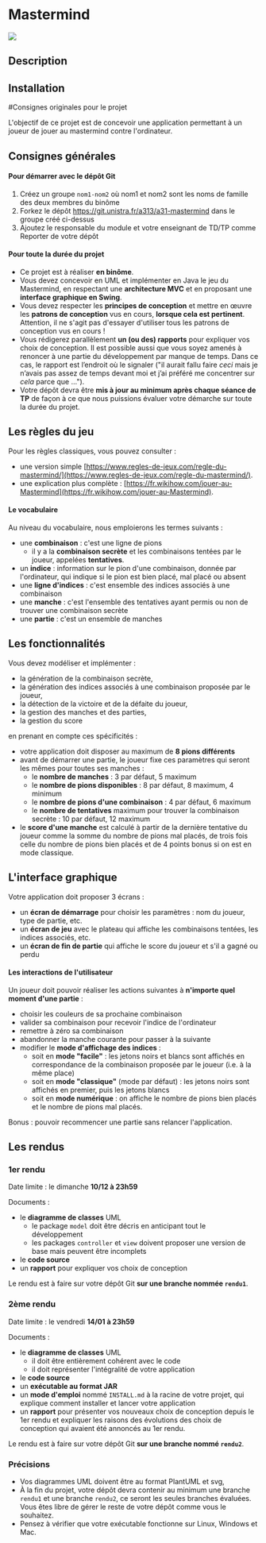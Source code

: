 Mastermind
==========

![](mastermind.jpg)

## Description






## Installation








#Consignes originales pour le projet

L'objectif de ce projet est de concevoir une application permettant à un joueur de jouer au mastermind contre l'ordinateur.

Consignes générales
-------------------

#### Pour démarrer avec le dépôt Git

1. Créez un groupe `nom1-nom2` où nom1 et nom2 sont les noms de famille des deux membres du binôme
1. Forkez le dépôt https://git.unistra.fr/a313/a31-mastermind dans le groupe créé ci-dessus
1. Ajoutez le responsable du module et votre enseignant de TD/TP comme Reporter de votre dépôt

#### Pour toute la durée du projet

- Ce projet est à réaliser **en binôme**.
- Vous devez concevoir en UML et implémenter en Java le jeu du Mastermind, en respectant une **architecture MVC** et en proposant une **interface graphique en Swing**.
- Vous devez respecter les **principes de conception** et mettre en œuvre les **patrons de conception** vus en cours, **lorsque cela est pertinent**. Attention, il ne s'agit pas d'essayer d'utiliser tous les patrons de conception vus en cours !
- Vous rédigerez parallèlement **un (ou des) rapports** pour expliquer vos choix de conception. Il est possible aussi que vous soyez amenés à renoncer à une partie du développement par manque de temps. Dans ce cas, le rapport est l’endroit où le signaler ("il aurait fallu faire *ceci* mais je n’avais pas assez de temps devant moi et j’ai préféré me concentrer sur *cela* parce que ...").
- Votre dépôt devra être **mis à jour au minimum après chaque séance de TP** de façon à ce que nous puissions évaluer votre démarche sur toute la durée du projet.


Les règles du jeu
-----------------

Pour les règles classiques, vous pouvez consulter :

- une version simple [https://www.regles-de-jeux.com/regle-du-mastermind/](https://www.regles-de-jeux.com/regle-du-mastermind/).
- une explication plus complète : [https://fr.wikihow.com/jouer-au-Mastermind](https://fr.wikihow.com/jouer-au-Mastermind).


#### Le vocabulaire

Au niveau du vocabulaire, nous emploierons les termes suivants :

- une **combinaison** : c'est une ligne de pions
  - il y a la **combinaison secrète** et les combinaisons tentées par le joueur, appelées **tentatives**.
- un **indice** : information sur le pion d'une combinaison, donnée par l'ordinateur, qui indique si le pion est bien placé, mal placé ou absent
- une **ligne d'indices** : c'est ensemble des indices associés à une combinaison
- une **manche** : c'est l'ensemble des tentatives ayant permis ou non de trouver une combinaison secrète
- une **partie** : c'est un ensemble de manches


Les fonctionnalités
-------------------

Vous devez modéliser et implémenter :

- la génération de la combinaison secrète,
- la génération des indices associés à une combinaison proposée par le joueur,
- la détection de la victoire et de la défaite du joueur,
- la gestion des manches et des parties,
- la gestion du score

en prenant en compte ces spécificités :

- votre application doit disposer au maximum de **8 pions différents**
- avant de démarrer une partie, le joueur fixe ces paramètres qui seront les mêmes pour toutes ses manches :
  - le **nombre de manches** : 3 par défaut, 5 maximum
  - le **nombre de pions disponibles** : 8 par défaut, 8 maximum, 4 minimum
  - le **nombre de pions d'une combinaison** : 4 par défaut, 6 maximum
  - le **nombre de tentatives** maximum pour trouver la combinaison secrète : 10 par défaut, 12 maximum
- le **score d'une manche** est calculé à partir de la dernière tentative du joueur comme la somme du nombre de pions mal placés, de trois fois celle du nombre de pions bien placés et de 4 points bonus si on est en mode classique.

L'interface graphique
---------------------

Votre application doit proposer 3 écrans :

- un **écran de démarrage** pour choisir les paramètres : nom du joueur, type de partie, etc.
- un **écran de jeu** avec le plateau qui affiche les combinaisons tentées, les indices associés, etc.
- un **écran de fin de partie** qui affiche le score du joueur et s'il a gagné ou perdu

#### Les interactions de l'utilisateur

Un joueur doit pouvoir réaliser les actions suivantes à **n'importe quel moment d'une partie** :

- choisir les couleurs de sa prochaine combinaison
- valider sa combinaison pour recevoir l'indice de l'ordinateur
- remettre à zéro sa combinaison
- abandonner la manche courante pour passer à la suivante
- modifier le **mode d'affichage des indices** :
  - soit en **mode "facile"** : les jetons noirs et blancs sont affichés en correspondance de la combinaison proposée par le joueur (i.e. à la même place)
  - soit en **mode "classique"** (mode par défaut) : les jetons noirs sont affichés en premier, puis les jetons blancs
  - soit en **mode numérique** : on affiche le nombre de pions bien placés et le nombre de pions mal placés.

Bonus : pouvoir recommencer une partie sans relancer l'application.

Les rendus
----------

### 1er rendu

Date limite : le dimanche **10/12 à 23h59**

Documents :

- le **diagramme de classes** UML
  - le package `model` doit être décris en anticipant tout le développement
  - les packages `controller` et `view` doivent proposer une version de base mais peuvent être incomplets
- le **code source**
- un **rapport** pour expliquer vos choix de conception

Le rendu est à faire sur votre dépôt Git **sur une branche nommée `rendu1`**.

### 2ème rendu

Date limite : le vendredi **14/01 à 23h59**

Documents :

- le **diagramme de classes** UML
	- il doit être entièrement cohérent avec le code
	- il doit représenter l'intégralité de votre application
- le **code source**
- un **exécutable au format JAR**
- un **mode d'emploi** nommé `INSTALL.md` à la racine de votre projet, qui explique comment installer et lancer votre application
- un **rapport** pour présenter vos nouveaux choix de conception depuis le 1er rendu et expliquer les raisons des évolutions des choix de conception qui avaient été annoncés au 1er rendu.

Le rendu est à faire sur votre dépôt Git **sur une branche nommé `rendu2`**.


### Précisions

- Vos diagrammes UML doivent être au format PlantUML et svg,
- À la fin du projet, votre dépôt devra contenir au minimum une branche `rendu1` et une branche `rendu2`, ce seront les seules branches évaluées. Vous êtes libre de gérer le reste de votre dépôt comme vous le souhaitez.
- Pensez à vérifier que votre exécutable fonctionne sur Linux, Windows et Mac.
